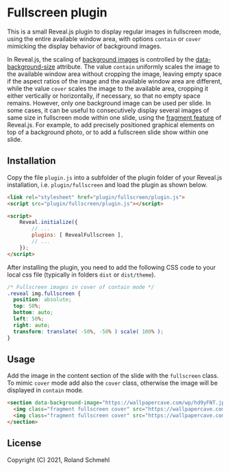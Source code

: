 # Fullscreen plugin

This is a small Reveal.js plugin to display regular images in fullscreen mode, using the entire available window area, with options `contain` or `cover` mimicking the display behavior of background images.

In Reveal.js, the scaling of [background images](https://revealjs.com/backgrounds/) is controlled by the [data-background-size](https://developer.mozilla.org/en-US/docs/Web/CSS/background-size) attribute. The value `contain` uniformly scales the image to the available window area without cropping the image, leaving empty space if the aspect ratios of the image and the available window area are different, while the value `cover` scales the image to the available area, cropping it either vertically or horizontally, if necessary, so that no empty space remains. However, only one background image can be used per slide. In some cases, it can be useful to consecutively display several images of same size in fullscreen mode within one slide, using the [fragment feature](https://revealjs.com/fragments/) of Reveal.js. For example, to add precisely positioned graphical elements on top of a background photo, or to add a fullscreen slide show within one slide.

## Installation

Copy the file `plugin.js` into a subfolder of the plugin folder of your Reveal.js installation, i.e. `plugin/fullscreen` and load the plugin as shown below.

```html
<link rel="stylesheet" href="plugin/fullscreen/plugin.js">
<script src="plugin/fullscreen/plugin.js"></script>

<script>
    Reveal.initialize({
        // ...
        plugins: [ RevealFullscreen ],
        // ...
    });
</script>
```

After installing the plugin, you need to add the following CSS code to your local css file (typically in folders `dist` or `dist/theme`).

```css
/* Fullscreen images in cover of contain mode */
.reveal img.fullscreen {
  position: absolute;
  top: 50%;
  bottom: auto;
  left: 50%;
  right: auto;
  transform: translate( -50%, -50% ) scale( 100% );
}
```

## Usage

Add the image in the content section of the slide with the `fullscreen` class. To mimic `cover` mode add also the `cover` class, otherwise the image will be displayed in `contain` mode.

```html
<section data-background-image="https://wallpapercave.com/wp/hd9yFNT.jpg" data-background-size="cover">
  <img class="fragment fullscreen cover" src="https://wallpapercave.com/wp/wp3162046.jpg">
  <img class="fragment fullscreen cover" src="https://wallpapercave.com/wp/wp3987071.jpg">
</section>
```

## License

Copyright (C) 2021, Roland Schmehl
